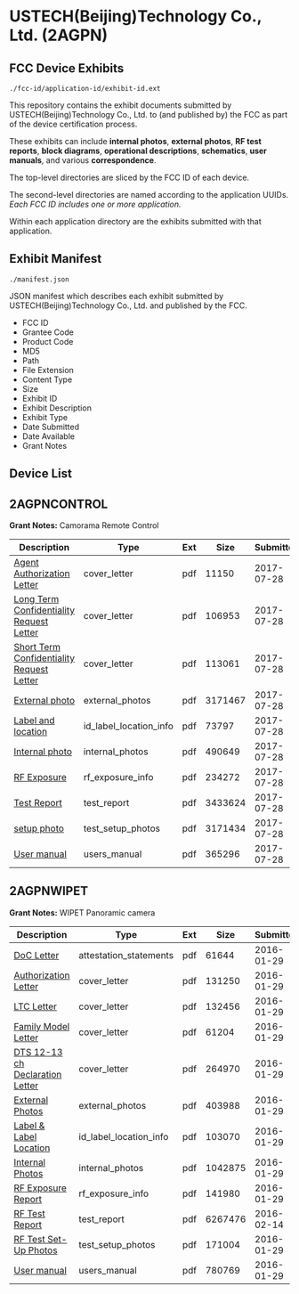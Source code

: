 # USTECH(Beijing)Technology Co., Ltd. (2AGPN)
## FCC Device Exhibits

```
./fcc-id/application-id/exhibit-id.ext
```

This repository contains the exhibit documents submitted by USTECH(Beijing)Technology Co., Ltd. to (and published by) the FCC as part of the device certification process.

These exhibits can include **internal photos**, **external photos**, **RF test reports**, **block diagrams**, **operational descriptions**, **schematics**, **user manuals**, and various **correspondence**.

The top-level directories are sliced by the FCC ID of each device.

The second-level directories are named according to the application UUIDs. *Each FCC ID includes one or more application.*

Within each application directory are the exhibits submitted with that application. 

## Exhibit Manifest

```
./manifest.json
```

JSON manifest which describes each exhibit submitted by USTECH(Beijing)Technology Co., Ltd. and published by the FCC.

- FCC ID
- Grantee Code
- Product Code
- MD5
- Path
- File Extension
- Content Type
- Size
- Exhibit ID
- Exhibit Description
- Exhibit Type
- Date Submitted
- Date Available
- Grant Notes

## Device List
## 2AGPNCONTROL
**Grant Notes:** Camorama Remote Control

| Description | Type | Ext | Size | Submitted | Available |
| ----------- | ---- | --- | ---- | --------- | --------- |
| [Agent Authorization Letter](2AGPNCONTROL/6ed5c1ea6005123d9f9f5b1dee00bbec/3486367.pdf) | cover_letter | pdf | 11150 | 2017-07-28 | 2017-07-28 |
| [Long Term Confidentiality Request Letter](2AGPNCONTROL/6ed5c1ea6005123d9f9f5b1dee00bbec/3486375.pdf) | cover_letter | pdf | 106953 | 2017-07-28 | 2017-07-28 |
| [Short Term Confidentiality Request Letter](2AGPNCONTROL/6ed5c1ea6005123d9f9f5b1dee00bbec/3486410.pdf) | cover_letter | pdf | 113061 | 2017-07-28 | 2017-07-28 |
| [External photo](2AGPNCONTROL/6ed5c1ea6005123d9f9f5b1dee00bbec/3486370.pdf) | external_photos | pdf | 3171467 | 2017-07-28 | 2017-09-11 |
| [Label and location](2AGPNCONTROL/6ed5c1ea6005123d9f9f5b1dee00bbec/3486373.pdf) | id_label_location_info | pdf | 73797 | 2017-07-28 | 2017-07-28 |
| [Internal photo](2AGPNCONTROL/6ed5c1ea6005123d9f9f5b1dee00bbec/3486372.pdf) | internal_photos | pdf | 490649 | 2017-07-28 | 2017-09-11 |
| [RF Exposure](2AGPNCONTROL/6ed5c1ea6005123d9f9f5b1dee00bbec/3486371.pdf) | rf_exposure_info | pdf | 234272 | 2017-07-28 | 2017-07-28 |
| [Test Report](2AGPNCONTROL/6ed5c1ea6005123d9f9f5b1dee00bbec/3486374.pdf) | test_report | pdf | 3433624 | 2017-07-28 | 2017-07-28 |
| [setup photo](2AGPNCONTROL/6ed5c1ea6005123d9f9f5b1dee00bbec/3486379.pdf) | test_setup_photos | pdf | 3171434 | 2017-07-28 | 2017-09-11 |
| [User manual](2AGPNCONTROL/6ed5c1ea6005123d9f9f5b1dee00bbec/3486411.pdf) | users_manual | pdf | 365296 | 2017-07-28 | 2017-09-11 |
## 2AGPNWIPET
**Grant Notes:** WIPET Panoramic camera

| Description | Type | Ext | Size | Submitted | Available |
| ----------- | ---- | --- | ---- | --------- | --------- |
| [DoC Letter](2AGPNWIPET/36eadf77afa7c785c609225871a1fcbc/2889369.pdf) | attestation_statements | pdf | 61644 | 2016-01-29 | 2016-02-14 |
| [Authorization Letter](2AGPNWIPET/36eadf77afa7c785c609225871a1fcbc/2889371.pdf) | cover_letter | pdf | 131250 | 2016-01-29 | 2016-02-14 |
| [LTC Letter](2AGPNWIPET/36eadf77afa7c785c609225871a1fcbc/2889372.pdf) | cover_letter | pdf | 132456 | 2016-01-29 | 2016-02-14 |
| [Family Model Letter](2AGPNWIPET/36eadf77afa7c785c609225871a1fcbc/2889373.pdf) | cover_letter | pdf | 61204 | 2016-01-29 | 2016-02-14 |
| [DTS 12-13 ch Declaration Letter](2AGPNWIPET/36eadf77afa7c785c609225871a1fcbc/2889374.pdf) | cover_letter | pdf | 264970 | 2016-01-29 | 2016-02-14 |
| [External Photos](2AGPNWIPET/36eadf77afa7c785c609225871a1fcbc/2889375.pdf) | external_photos | pdf | 403988 | 2016-01-29 | 2016-02-14 |
| [Label & Label Location](2AGPNWIPET/36eadf77afa7c785c609225871a1fcbc/2889376.pdf) | id_label_location_info | pdf | 103070 | 2016-01-29 | 2016-02-14 |
| [Internal Photos](2AGPNWIPET/36eadf77afa7c785c609225871a1fcbc/2889377.pdf) | internal_photos | pdf | 1042875 | 2016-01-29 | 2016-02-14 |
| [RF Exposure Report](2AGPNWIPET/36eadf77afa7c785c609225871a1fcbc/2889379.pdf) | rf_exposure_info | pdf | 141980 | 2016-01-29 | 2016-02-14 |
| [RF Test Report](2AGPNWIPET/36eadf77afa7c785c609225871a1fcbc/2902886.pdf) | test_report | pdf | 6267476 | 2016-02-14 | 2016-02-14 |
| [RF Test Set-Up Photos](2AGPNWIPET/36eadf77afa7c785c609225871a1fcbc/2889386.pdf) | test_setup_photos | pdf | 171004 | 2016-01-29 | 2016-02-14 |
| [User manual](2AGPNWIPET/36eadf77afa7c785c609225871a1fcbc/2889381.pdf) | users_manual | pdf | 780769 | 2016-01-29 | 2016-02-14 |

